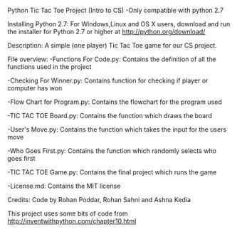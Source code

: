 Python Tic Tac Toe Project (Intro to CS)
-Only compatible with python 2.7

Installing Python 2.7:
For Windows,Linux and OS X users, download and run the installer for Python 2.7 or higher at http://python.org/download/

Description:
A simple (one player) Tic Tac Toe game for our CS project.

File overview:
-Functions For Code.py: Contains the definition of all the functions used in the project

-Checking For Winner.py: Contains function for checking if player or computer has won

-Flow Chart for Program.py: Contains the flowchart for the program used

-TIC TAC TOE Board.py: Contains the function which draws the board

-User's Move.py: Contains the function which takes the input for the users move

-Who Goes First.py: Contains the function which randomly selects who goes first

-TIC TAC TOE Game.py: Contains the final project which runs the game 

-License.md: Contains the MIT license

Credits:
Code by Rohan Poddar, Rohan Sahni and Ashna Kedia

This project uses some bits of code from http://inventwithpython.com/chapter10.html

